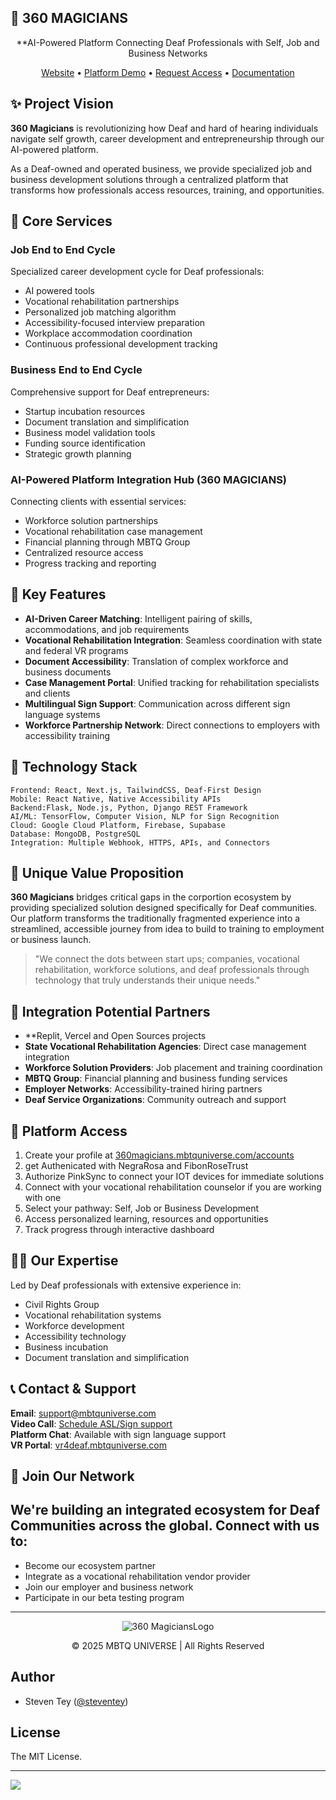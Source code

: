 ## 🔮 360 MAGICIANS

<div align="center">


**AI-Powered Platform Connecting Deaf Professionals with Self, Job and Business Networks

[Website](#) • [Platform Demo](#) • [Request Access](#) • [Documentation](#)

</div>

## ✨ Project Vision

**360 Magicians** is revolutionizing how Deaf and hard of hearing individuals navigate self growth, career development and entrepreneurship through our AI-powered platform.

As a Deaf-owned and operated business, we provide specialized job and business development solutions through a centralized platform that transforms how professionals access resources, training, and opportunities.

## 🚀 Core Services

### Job End to End Cycle
Specialized career development cycle for Deaf professionals:
- AI powered tools
- Vocational rehabilitation partnerships
- Personalized job matching algorithm
- Accessibility-focused interview preparation
- Workplace accommodation coordination
- Continuous professional development tracking

### Business End to End Cycle
Comprehensive support for Deaf entrepreneurs:
- Startup incubation resources
- Document translation and simplification
- Business model validation tools
- Funding source identification
- Strategic growth planning

### AI-Powered Platform Integration Hub (360 MAGICIANS)
Connecting clients with essential services:
- Workforce solution partnerships
- Vocational rehabilitation case management
- Financial planning through MBTQ Group
- Centralized resource access
- Progress tracking and reporting

## 💫 Key Features

- **AI-Driven Career Matching**: Intelligent pairing of skills, accommodations, and job requirements
- **Vocational Rehabilitation Integration**: Seamless coordination with state and federal VR programs
- **Document Accessibility**: Translation of complex workforce and business documents
- **Case Management Portal**: Unified tracking for rehabilitation specialists and clients
- **Multilingual Sign Support**: Communication across different sign language systems
- **Workforce Partnership Network**: Direct connections to employers with accessibility training

## 🔧 Technology Stack

```
Frontend: React, Next.js, TailwindCSS, Deaf-First Design
Mobile: React Native, Native Accessibility APIs
Backend:Flask, Node.js, Python, Django REST Framework
AI/ML: TensorFlow, Computer Vision, NLP for Sign Recognition
Cloud: Google Cloud Platform, Firebase, Supabase
Database: MongoDB, PostgreSQL
Integration: Multiple Webhook, HTTPS, APIs, and Connectors
```

## 🌈 Unique Value Proposition

**360 Magicians** bridges critical gaps in the corportion ecosystem by providing specialized solution designed specifically for Deaf communities. Our platform transforms the traditionally fragmented experience into a streamlined, accessible journey from idea to build to  training to employment or business launch.

> "We connect the dots between start ups; companies, vocational rehabilitation, workforce solutions, and deaf professionals through technology that truly understands their unique needs."

## 🔗 Integration Potential Partners

- **Replit, Vercel and Open Sources projects 
- **State Vocational Rehabilitation Agencies**: Direct case management integration
- **Workforce Solution Providers**: Job placement and training coordination
- **MBTQ Group**: Financial planning and business funding services
- **Employer Networks**: Accessibility-trained hiring partners
- **Deaf Service Organizations**: Community outreach and support

## 📱 Platform Access

1. Create your profile at [360magicians.mbtquniverse.com/accounts](#)
2. get Authenicated with NegraRosa and FibonRoseTrust
3. Authorize PinkSync to connect your IOT devices for immediate solutions
4. Connect with your vocational rehabilitation counselor if you are working with one
5. Select your pathway: Self, Job or Business Development
6. Access personalized learning, resources and opportunities
7. Track progress through interactive dashboard

## 🧙‍♂️ Our Expertise

Led by Deaf professionals with extensive experience in:
- Civil Rights Group
- Vocational rehabilitation systems
- Workforce development
- Accessibility technology
- Business incubation
- Document translation and simplification

## 📞 Contact & Support

**Email**: support@mbtquniverse.com  
**Video Call**: [Schedule ASL/Sign support](#)  
**Platform Chat**: Available with sign language support  
**VR Portal**: [vr4deaf.mbtquniverse.com](#)

## 🌟 Join Our Network

We're building an integrated ecosystem for Deaf Communities across the global. Connect with us to:
- 
- Become our ecosystem partner
- Integrate as a vocational rehabilitation vendor provider
- Join our employer and business network
- Participate in our beta testing program

---

<div align="center">
<img src="/api/placeholder/200/50" alt="360 MagiciansLogo" />
<p>© 2025 MBTQ UNIVERSE | All Rights Reserved</p>
</div>

## Author

- Steven Tey ([@steventey](https://twitter.com/steventey))

## License

The MIT License.

---

<a aria-label="Vercel logo" href="https://vercel.com">
  <img src="https://badgen.net/badge/icon/Made%20by%20Vercel?icon=zeit&label&color=black&labelColor=black">
</a>
